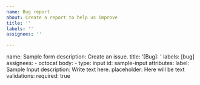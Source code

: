 ```yaml
---
name: Bug report
about: Create a report to help us improve
title: ''
labels: ''
assignees: ''

---
```


name: Sample form
description: Create an issue.
title: '[Bug]: '
labels: [bug]
assignees:
    - octocat
body:
    - type: input
      id: sample-input
      attributes:
          label: Sample Input
          description: Write text here.
          placeholder: Here will be text
      validations:
          required: true
